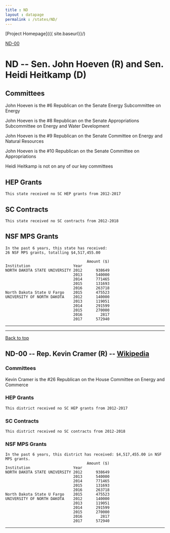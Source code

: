 ```yaml
---
title : ND
layout : datapage
permalink : /states/ND/
---
```

<a name="top"></a>
[Project Homepage]({{ site.baseurl}}/)


[ND-00](#ND-00)  

# ND -- Sen. John Hoeven (R) and  Sen. Heidi Heitkamp (D)
## Committees
John Hoeven is the #6 Republican on the Senate Energy Subcommittee on Energy 

John Hoeven is the #8 Republican on the Senate Appropriations Subcommittee on Energy and Water Development 

John Hoeven is the #9 Republican on the Senate Committee on Energy and Natural Resources 

John Hoeven is the #10 Republican on the Senate Committee on Appropriations 

Heidi Heitkamp is not on any of our key committees 

## HEP Grants
```
This state received no SC HEP grants from 2012-2017
```
## SC Contracts
```
This state received no SC contracts from 2012-2018
```
## NSF MPS Grants
```
In the past 6 years, this state has received:
26 NSF MPS grants, totalling $4,517,455.00
 
                                    Amount ($)
Institution                   Year            
NORTH DAKOTA STATE UNIVERSITY 2012      938649
                              2013      540000
                              2014      771465
                              2015      131693
                              2016      263718
North Dakota State U Fargo    2015      475523
UNIVERSITY OF NORTH DAKOTA    2012      140000
                              2013      119051
                              2014      291599
                              2015      270000
                              2016        2817
                              2017      572940
```
---
---
<a name="ND-00"></a>
[Back to top](#top)
## ND-00 -- Rep. Kevin Cramer (R) -- [Wikipedia](https://en.wikipedia.org/wiki/ND-00)
### Committees
Kevin Cramer is the #26 Republican on the House Committee on Energy and Commerce 

### HEP Grants
```
This district received no SC HEP grants from 2012-2017
```
### SC Contracts
```
This district received no SC contracts from 2012-2018
```
### NSF MPS Grants
```
In the past 6 years, this district has received: $4,517,455.00 in NSF MPS grants.
                                    Amount ($)
Institution                   Year            
NORTH DAKOTA STATE UNIVERSITY 2012      938649
                              2013      540000
                              2014      771465
                              2015      131693
                              2016      263718
North Dakota State U Fargo    2015      475523
UNIVERSITY OF NORTH DAKOTA    2012      140000
                              2013      119051
                              2014      291599
                              2015      270000
                              2016        2817
                              2017      572940
```
---
